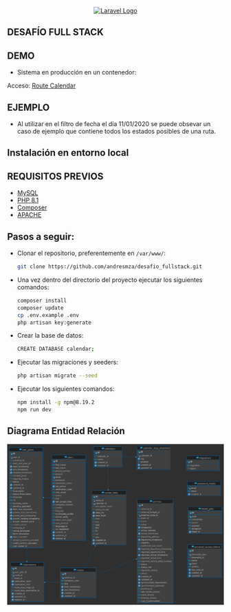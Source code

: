 <p align="center"><a href="https://laravel.com" target="_blank"><img src="https://raw.githubusercontent.com/laravel/art/master/logo-lockup/5%20SVG/2%20CMYK/1%20Full%20Color/laravel-logolockup-cmyk-red.svg" width="400" alt="Laravel Logo"></a></p>


## DESAFÍO FULL STACK

## DEMO

 - Sistema en producción en un contenedor:

 Acceso: <a href="http://desafiofullstack.ddns.net:8000">Route Calendar</a>

## EJEMPLO

 - Al utilizar en el filtro de fecha el día 11/01/2020 se puede obsevar un caso de ejemplo que contiene todos los estados posibles de una ruta.

## Instalación en entorno local

##  REQUISITOS PREVIOS
 
 - <a href="https://www.mysql.com/">MySQL</a>
 - <a href="https://www.php.net/downloads/">PHP 8.1</a>
 - <a href="https://getcomposer.org/">Composer</a>
 - <a href="https://www.apache.org/">APACHE</a>

##  Pasos a seguir:

 - Clonar el repositorio, preferentemente en  ```/var/www/```:
	
	``` sh
	git clone https://github.com/andresmza/desafio_fullstack.git
	```

- Una vez dentro del directorio del proyecto ejecutar los siguientes comandos:

    ``` sh
	composer install
	composer update
    cp .env.example .env
    php artisan key:generate
	```

- Crear la base de datos:

    ``` sh
	CREATE DATABASE calendar;
	```

- Ejecutar las migraciones y seeders:

    ``` sh
	php artisan migrate --seed
	```

- Ejecutar los siguientes comandos:

    ``` sh
	npm install -g npm@8.19.2
    npm run dev
	```


##  Diagrama Entidad Relación

![DER](https://github.com/andresmza/desafio_fullstack/blob/main/public/diagrama_entidad_relacion.png?raw=true)
